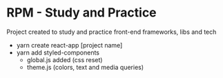 # RPM - Study and Practice

Project created to study and practice front-end frameworks, libs and tech

- yarn create react-app [project name]
- yarn add styled-components
  - global.js added (css reset)
  - theme.js (colors, text and media queries)
